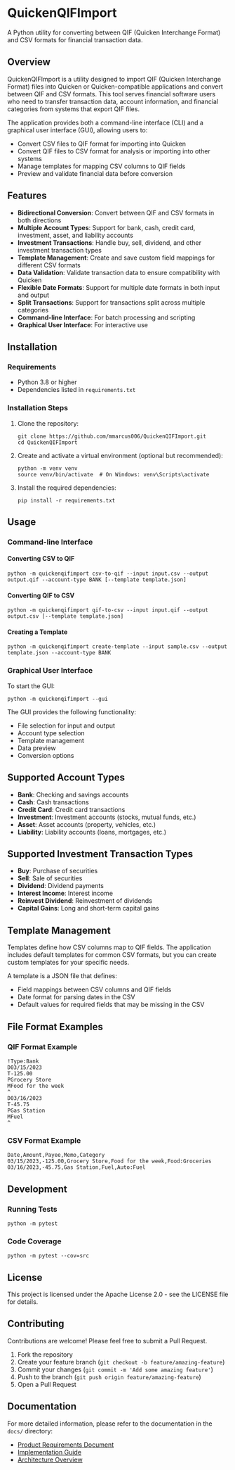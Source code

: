 # QuickenQIFImport

A Python utility for converting between QIF (Quicken Interchange Format) and CSV formats for financial transaction data.

## Overview

QuickenQIFImport is a utility designed to import QIF (Quicken Interchange Format) files into Quicken or Quicken-compatible applications and convert between QIF and CSV formats. This tool serves financial software users who need to transfer transaction data, account information, and financial categories from systems that export QIF files.

The application provides both a command-line interface (CLI) and a graphical user interface (GUI), allowing users to:

- Convert CSV files to QIF format for importing into Quicken
- Convert QIF files to CSV format for analysis or importing into other systems
- Manage templates for mapping CSV columns to QIF fields
- Preview and validate financial data before conversion

## Features

- **Bidirectional Conversion**: Convert between QIF and CSV formats in both directions
- **Multiple Account Types**: Support for bank, cash, credit card, investment, asset, and liability accounts
- **Investment Transactions**: Handle buy, sell, dividend, and other investment transaction types
- **Template Management**: Create and save custom field mappings for different CSV formats
- **Data Validation**: Validate transaction data to ensure compatibility with Quicken
- **Flexible Date Formats**: Support for multiple date formats in both input and output
- **Split Transactions**: Support for transactions split across multiple categories
- **Command-line Interface**: For batch processing and scripting
- **Graphical User Interface**: For interactive use

## Installation

### Requirements

- Python 3.8 or higher
- Dependencies listed in `requirements.txt`

### Installation Steps

1. Clone the repository:
   ```
   git clone https://github.com/mmarcus006/QuickenQIFImport.git
   cd QuickenQIFImport
   ```

2. Create and activate a virtual environment (optional but recommended):
   ```
   python -m venv venv
   source venv/bin/activate  # On Windows: venv\Scripts\activate
   ```

3. Install the required dependencies:
   ```
   pip install -r requirements.txt
   ```

## Usage

### Command-line Interface

#### Converting CSV to QIF

```
python -m quickenqifimport csv-to-qif --input input.csv --output output.qif --account-type BANK [--template template.json]
```

#### Converting QIF to CSV

```
python -m quickenqifimport qif-to-csv --input input.qif --output output.csv [--template template.json]
```

#### Creating a Template

```
python -m quickenqifimport create-template --input sample.csv --output template.json --account-type BANK
```

### Graphical User Interface

To start the GUI:

```
python -m quickenqifimport --gui
```

The GUI provides the following functionality:
- File selection for input and output
- Account type selection
- Template management
- Data preview
- Conversion options

## Supported Account Types

- **Bank**: Checking and savings accounts
- **Cash**: Cash transactions
- **Credit Card**: Credit card transactions
- **Investment**: Investment accounts (stocks, mutual funds, etc.)
- **Asset**: Asset accounts (property, vehicles, etc.)
- **Liability**: Liability accounts (loans, mortgages, etc.)

## Supported Investment Transaction Types

- **Buy**: Purchase of securities
- **Sell**: Sale of securities
- **Dividend**: Dividend payments
- **Interest Income**: Interest income
- **Reinvest Dividend**: Reinvestment of dividends
- **Capital Gains**: Long and short-term capital gains

## Template Management

Templates define how CSV columns map to QIF fields. The application includes default templates for common CSV formats, but you can create custom templates for your specific needs.

A template is a JSON file that defines:
- Field mappings between CSV columns and QIF fields
- Date format for parsing dates in the CSV
- Default values for required fields that may be missing in the CSV

## File Format Examples

### QIF Format Example

```
!Type:Bank
D03/15/2023
T-125.00
PGrocery Store
MFood for the week
^
D03/16/2023
T-45.75
PGas Station
MFuel
^
```

### CSV Format Example

```
Date,Amount,Payee,Memo,Category
03/15/2023,-125.00,Grocery Store,Food for the week,Food:Groceries
03/16/2023,-45.75,Gas Station,Fuel,Auto:Fuel
```

## Development

### Running Tests

```
python -m pytest
```

### Code Coverage

```
python -m pytest --cov=src
```

## License

This project is licensed under the Apache License 2.0 - see the LICENSE file for details.

## Contributing

Contributions are welcome! Please feel free to submit a Pull Request.

1. Fork the repository
2. Create your feature branch (`git checkout -b feature/amazing-feature`)
3. Commit your changes (`git commit -m 'Add some amazing feature'`)
4. Push to the branch (`git push origin feature/amazing-feature`)
5. Open a Pull Request

## Documentation

For more detailed information, please refer to the documentation in the `docs/` directory:

- [Product Requirements Document](docs/PRD.md)
- [Implementation Guide](docs/implementation_guide.md)
- [Architecture Overview](docs/architecture-overview.md)
